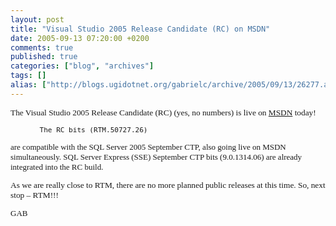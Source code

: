 ```yaml
---
layout: post
title: "Visual Studio 2005 Release Candidate (RC) on MSDN"
date: 2005-09-13 07:20:00 +0200
comments: true
published: true
categories: ["blog", "archives"]
tags: []
alias: ["http://blogs.ugidotnet.org/gabrielc/archive/2005/09/13/26277.aspx"]
---
```


<!-- more -->

<FONT face=Verdana size=2>
<P><SPAN style="FONT-SIZE: 10pt; FONT-FAMILY: Verdana">The 
Visual Studio 2005 Release Candidate (RC) (yes, no numbers) is live on <A title=http://msdn.microsoft.com/subscriptions href="http://msdn.microsoft.com/subscriptions">MSDN</A> 
today! 
</SPAN></P>
<P><FONT face=Verdana size=2><SPAN style="FONT-SIZE: 10pt; FONT-FAMILY: Verdana">     
              
           The RC bits (RTM.50727.26) 
are compatible with the SQL Server 2005 September CTP, also going live on MSDN 
simultaneously. SQL Server Express (SSE) September CTP bits (9.0.1314.06) are 
already integrated into the RC build.&nbsp; </SPAN></FONT></P>
<P><FONT face=Verdana size=2><SPAN style="FONT-SIZE: 10pt; FONT-FAMILY: Verdana">As we are really close to RTM, 
there are no more planned public releases at this time. So, next stop – 
RTM!!!</SPAN></FONT><o:p></o:p></P>
<P class=MsoNormal><B><FONT face=Verdana size=2><SPAN style="FONT-WEIGHT: bold; FONT-SIZE: 10pt; FONT-FAMILY: Verdana"></SPAN></FONT></B><o:p></o:p></P>
</FONT>
<FONT face=Verdana size=2><P>GAB</P></FONT><!-- Powered by IMHO Instant Blogger Copyright (c) 2004 A.Boschin - http://www.elite.boschin.it -->
